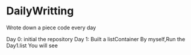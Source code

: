 # DailyWritting
Wrote down a piece code every day

Day 0:
    initial the repository
Day 1:
    Built a listContainer By myself,Run the Day1.list You will see